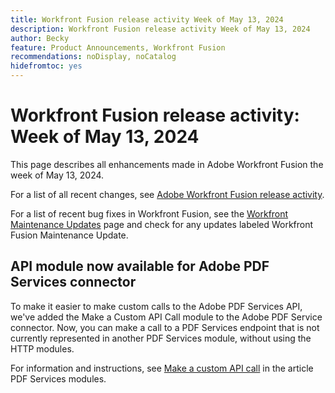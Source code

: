 ```yaml
---
title: Workfront Fusion release activity Week of May 13, 2024
description: Workfront Fusion release activity Week of May 13, 2024
author: Becky
feature: Product Announcements, Workfront Fusion
recommendations: noDisplay, noCatalog
hidefromtoc: yes
---
```

# Workfront Fusion release activity: Week of May 13, 2024

This page describes all enhancements made in Adobe Workfront Fusion the week of May 13, 2024.

For a list of all recent changes, see [Adobe Workfront Fusion release activity](/help/workfront-fusion/fusion-product-releases/fusion-release-activity.md).

For a list of recent bug fixes in Workfront Fusion, see the [Workfront Maintenance Updates](https://experienceleague.adobe.com/docs/workfront-known-issues/releases/current-updates.html) page and check for any updates labeled Workfront Fusion Maintenance Update.

## API module now available for Adobe PDF Services connector

To make it easier to make custom calls to the Adobe PDF Services API, we've added the Make a Custom API Call module to the Adobe PDF Service connector. Now, you can make a call to a PDF Services endpoint that is not currently represented in another PDF Services module, without using the HTTP modules.

For information and instructions, see [Make a custom API call](/help/workfront-fusion/references/apps-and-modules/adobe-connectors/pdf-modules.md#make-a-custom-api-call) in the article PDF Services modules.
